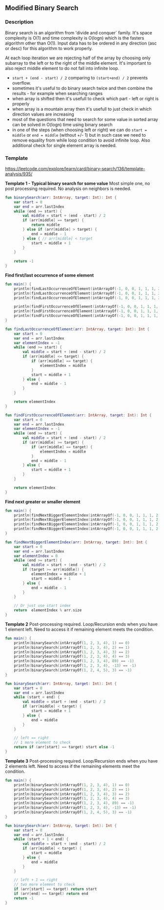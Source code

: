 ## Modified Binary Search

### Description
Binary search is an algorithm from 'divide and conquer` family. It's space complexity is O(1) and time complexity is O(logn) which is the fasters algorithm other than O(1). Input data has to be ordered in any direction (asc or desc) for this algorithm to work properly.

At each loop iteration we are rejecting half of the array by choosing only subarray to the left or to the right of the middle element. It's important to also reject middle element to do not fall into infinite loop.

- `start + (end - start) / 2` comparing to `(start+end) / 2` prevents overflow.
- sometimes it's useful to do binary search twice and then combine the results - for example when searching ranges
- when array is shifted then it's usefull to check which part - left or right is properly 
- when array is a mountain array then it's usefull to just check in which direction values are increasing
- most of the questions that need to search for some value in sorted array can be solved in O(logn) time using binary search
- in one of the steps (when choosing left or right) we can do `start = middle` or `end = middle` (without +/- 1) but in such case we need to remove equality from while loop condition to avoid infinite loop. Also additional check for single element array is needed.

### Template

https://leetcode.com/explore/learn/card/binary-search/136/template-analysis/935/

**Template 1 - Typical binary search for some value**
Most simple one, no post processing required. No analysis on neighbors is needed.
```kotlin
fun binarySearch(arr: IntArray, target: Int): Int {
    var start = 0
    var end = arr.lastIndex
    while (end >= start) {
        val middle = start + (end - start) / 2
        if (arr[middle] == target) {
            return middle
        } else if (arr[middle] > target) {
            end = middle - 1
        } else { // arr[middle] < target
            start = middle + 1
        }
    }
    
    return -1
}
```

**Find first/last occurrence of some element**
```kotlin
fun main() {
    println(findLastOccurrenceOfElement(intArrayOf(-1, 0, 0, 1, 1, 1, 2, 3, 4), 1) == 5)
    println(findLastOccurrenceOfElement(intArrayOf(-1, 0, 0, 1, 1, 1, 2, 3, 4), 5) == -1)
    println(findLastOccurrenceOfElement(intArrayOf(-1, 0, 0, 1, 1, 1, 2, 3, 4), 2) == 6)

    println(findFirstOccurrenceOfElement(intArrayOf(-1, 0, 0, 1, 1, 1, 2, 3, 4), 1) == 3)
    println(findFirstOccurrenceOfElement(intArrayOf(-1, 0, 0, 1, 1, 1, 2, 3, 4), 5) == -1)
    println(findFirstOccurrenceOfElement(intArrayOf(-1, 0, 0, 1, 1, 1, 2, 3, 4), 2) == 6)
}

fun findLastOccurrenceOfElement(arr: IntArray, target: Int): Int {
    var start = 0
    var end = arr.lastIndex
    var elementIndex = -1
    while (end >= start) {
        val middle = start + (end - start) / 2
        if (arr[middle] <= target) {
            if (arr[middle] == target) {
                elementIndex = middle
            }
            start = middle + 1
        } else {
            end = middle - 1
        }
    }

    return elementIndex
}

fun findFirstOccurrenceOfElement(arr: IntArray, target: Int): Int {
    var start = 0
    var end = arr.lastIndex
    var elementIndex = -1
    while (end >= start) {
        val middle = start + (end - start) / 2
        if (arr[middle] >= target) {
            if (arr[middle] == target) {
                elementIndex = middle
            }
            end = middle - 1
        } else {
            start = middle + 1
        }
    }

    return elementIndex
}
```

**Find next greater or smaller element**
```kotlin
fun main() {
    println(findNextBiggerElementIndex(intArrayOf(-1, 0, 0, 1, 1, 1, 2, 3, 4, 8), 1) == 6)
    println(findNextBiggerElementIndex(intArrayOf(-1, 0, 0, 1, 1, 1, 2, 3, 4, 8), 4) == 9)
    println(findNextBiggerElementIndex(intArrayOf(-1, 0, 0, 1, 1, 1, 2, 3, 4, 8), 5) == 9)
    println(findNextBiggerElementIndex(intArrayOf(-1, 0, 0, 1, 1, 1, 2, 3, 4, 8), -1) == 1)
}

fun findNextBiggerElementIndex(arr: IntArray, target: Int): Int {
    var start = 0
    var end = arr.lastIndex
    var elementIndex = 0
    while (end >= start) {
        val middle = start + (end - start) / 2
        if (target >= arr[middle]) {
            elementIndex = middle + 1
            start = middle + 1
        } else {
            end = middle - 1
        }
    }

    // Or just use start index
    return  elementIndex % arr.size
}
```

**Template 2**
Post-processing required. Loop/Recursion ends when you have 1 element left. Need to access it if remaining element meets the condition.
```kotlin
fun main() {
    println(binarySearch(intArrayOf(1, 2, 3, 4), 1) == 0)
    println(binarySearch(intArrayOf(1, 2, 3, 4), 2) == 1)
    println(binarySearch(intArrayOf(1, 2, 3, 4), 3) == 2)
    println(binarySearch(intArrayOf(1, 2, 3, 4), 4) == 3)
    println(binarySearch(intArrayOf(1, 2, 3, 4), 89) == -1)
    println(binarySearch(intArrayOf(1, 2, 3, 4), -13) == -1)
    println(binarySearch(intArrayOf(1, 2, 4, 5), 3) == -1)
}

fun binarySearch(arr: IntArray, target: Int): Int {
    var start = 0
    var end = arr.lastIndex
    while (start < end) {
        val middle = start + (end - start) / 2
        if (arr[middle] < target) {
            start = middle + 1
        } else {
            end = middle
        }
    }

    // left == right
    // 1 more element to check
    return if (arr[start] == target) start else -1
}
```

**Template 3**
Post-processing required. Loop/Recursion ends when you have 2 elements left. Need to access if the remaining elements meet the condition.
```kotlin
fun main() {
    println(binarySearch(intArrayOf(1, 2, 3, 4), 1) == 0)
    println(binarySearch(intArrayOf(1, 2, 3, 4), 2) == 1)
    println(binarySearch(intArrayOf(1, 2, 3, 4), 3) == 2)
    println(binarySearch(intArrayOf(1, 2, 3, 4), 4) == 3)
    println(binarySearch(intArrayOf(1, 2, 3, 4), 89) == -1)
    println(binarySearch(intArrayOf(1, 2, 3, 4), -13) == -1)
    println(binarySearch(intArrayOf(1, 2, 4, 5), 3) == -1)
}

fun binarySearch(arr: IntArray, target: Int): Int {
    var start = 0
    var end = arr.lastIndex
    while (start + 1 < end) {
        val middle = start + (end - start) / 2
        if (arr[middle] < target) {
            start = middle
        } else {
            end = middle
        }
    }

    // left + 1 == right
    // two more element to check
    if (arr[start] == target) return start
    if (arr[end] == target) return end
    return -1
}
```
